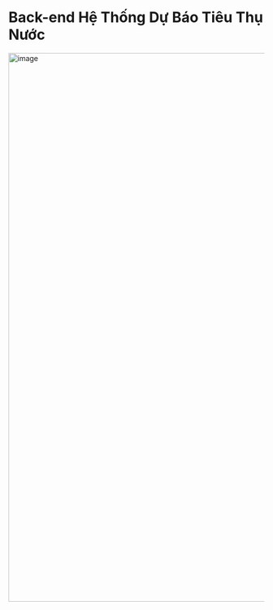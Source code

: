 # Back-end Hệ Thống Dự Báo Tiêu Thụ Nước
<img width="1918" height="1078" alt="image" src="https://github.com/user-attachments/assets/f62f4305-9702-4d80-924c-4d6a3f835d68" />
